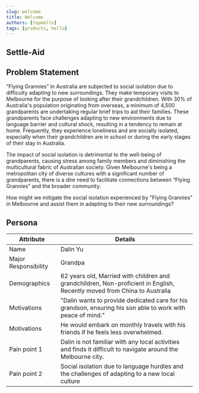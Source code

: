 ```yaml
---
slug: welcome
title: Welcome
authors: [topmello]
tags: [products, hello]
---
```


## Settle-Aid

## Problem Statement

“Flying Grannies” in Australia are subjected to social isolation due to difficulty adapting to new surroundings. They make temporary visits to Melbourne for the purpose of looking after their grandchildren. With 30% of Australia's population originating from overseas, a minimum of 4,500 grandparents are undertaking regular brief trips to aid their families. These grandparents face challenges adapting to new environments due to language barrier and cultural shock, resulting in a tendency to remain at home. Frequently, they experience loneliness and are socially isolated, especially when their grandchildren are in school or during the early stages of their stay in Australia.

The impact of social isolation is detrimental to the well-being of grandparents, causing stress among family members and diminishing the multicultural fabric of Australian society. Given Melbourne's being a metropolitan city of diverse cultures with a significant number of grandparents, there is a dire need to facilitate connections between “Flying Grannies” and the broader community. 

How might we mitigate the social isolation experienced by "Flying Grannies" in Melbourne and assist them in adapting to their new surroundings?

## Persona

| Attribute            | Details                                                                                                                  |
| -------------------- | ------------------------------------------------------------------------------------------------------------------------ |
| Name                 | Dalin Yu                                                                                                                 |
| Major Responsibility | Grandpa                                                                                   |
| Demographics         | 62 years old, Married with children and grandchildren, Non-proficient in English, Recently moved from China to Australia |
| Motivations          | "Dalin wants to provide dedicated care for his grandson, ensuring his son able to work with peace of mind."         |
| Motivations          | He would embark on monthly travels with his friends if he feels less overwhelmed.                                      |
| Pain point 1          | Dalin is not familiar with any local activities and finds it difficult to navigate around the Melbourne city.            |
| Pain point 2          | Social isolation due to language hurdles and the challenges of adapting to a new local culture                           |
